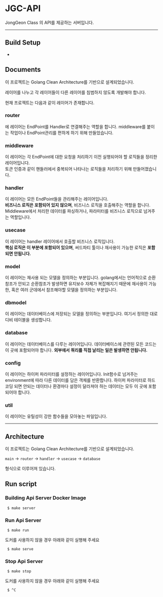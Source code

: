 # JGC-API

JongGeon Class 의 API를 제공하는 서버입니다.

---

## Build Setup

-

## Documents

이 프로젝트는 Golang Clean Architecture를 기반으로 설계되었습니다.

레이어를 나누고 각 레이어들이 다른 레이어를 침범하지 않도록 개발해야 합니다.

현재 프로젝트는 다음과 같이 레이어가 존재합니다.

### router

에 레이어는 EndPoint를 Handler로 연결해주는 역할을 합니다. middleware를 붙이는 작업이나 EndPoint관리를 편하게 하기 위해 만들었습니다.

### middleware

이 레이어는 각 EndPoint에 대한 요청을 처리하기 이전 실행되어야 할 로직들을 정리한 레이어입니다.  
토큰 인증과 같이 핸들러에서 중복되어 나타나는 로직들을 처리하기 위해 만들어졌습니다.

### handler

이 레이어는 모든 EndPoint들을 관리해주는 레이어입니다.  
**비즈니스 로직은 포함되어 있지 않으며**, 비즈니스 로직을 호출해주는 역할을 합니다. Middleware에서 처리한 데이터를 파싱하거나, 파라미터를 비즈니스 로직으로 넘겨주는 역할입니다.

### usecase

이 레이어는 handler 레이어에서 호출할 비즈니스 로직입니다.  
**핵심 로직은 이 부분에 포함되어 있으며**, 써드파티 툴이나 재사용이 가능한 로직은 **포함되면 안됩니다.**

### model

이 레이어는 재사용 되는 모델을 정의하는 부분입니다. golang에서는 언어적으로 순환참조가 안되고 순환참조가 발생하면 유지보수 자체가 복잡해지기 때문에 재사용이 가능한, 혹은 여러 군데에서 참조해야할 모델을 정의하는 부분입니다.

### dbmodel

이 레이어는 데이터베이스에 저장되는 모델을 정의하는 부분입니다. 여기서 정의한 대로 디비 테이블을 생성합니다.

### database

이 레이어는 데이터베이스를 다루는 레이어입니다. 데이터베이스에 관련된 모든 코드는 이 곳에 포함되어야 합니다. **외부에서 쿼리를 직접 날리는 일은 발생하면 안됩니다.**

### config

이 레이어는 하이퍼 파라미터를 설정하는 레이어입니다. Init함수로 넘겨주는 environment에 따라 다른 데이터를 담은 객체를 반환합니다. 하이퍼 파라미터로 하드코딩 되면 안되는 데이터나 환경마다 설정이 달라져야 하는 데이터는 모두 이 곳에 포함되어야 합니다.

### util

이 레이어는 유틸성이 강한 함수들을 모아놓는 파일입니다.

---

## Architecture

이 프로젝트는 Golang Clean Architecture를 기반으로 설계되었습니다.

`main` -> `router` -> `handler` -> `usecase` -> `database`

형식으로 이루어져 있습니다.

## Run script

### Building Api Server Docker Image

~~~shell
 $ make server
~~~

### Run Api Server

~~~shell
 $ make run
~~~

도커를 사용하지 않을 경우 아래와 같이 실행해 주세요

~~~shell
 $ make serve
~~~

### Stop Api Server

~~~shell
 $ make stop
~~~

도커를 사용하지 않을 경우 아래와 같이 실행해 주세요

~~~shell
 $ ^C
~~~
